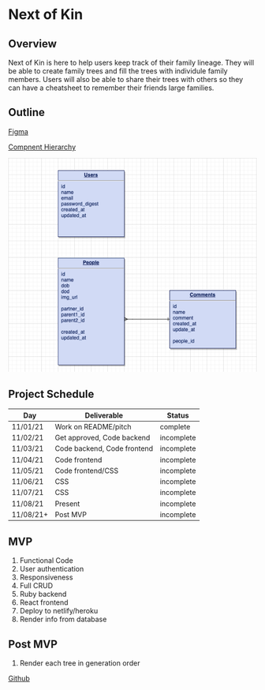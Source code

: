 # Next of Kin

## Overview

Next of Kin is here to help users keep track of their family lineage. They will be able to create family trees and fill the trees with individule family members. Users will also be able to share their trees with others so they can have a cheatsheet to remember their friends large families.

## Outline

[Figma](https://www.figma.com/file/mHiq24pgfwRv7PpvLrPc34/FamilyTree?node-id=0%3A1)

[Compnent Hierarchy](https://whimsical.com/next-of-kin-DKwwGHgsri7kZaVf4AzdFW)

![wireframe](/ERD.png)

## Project Schedule

| Day       | Deliverable                 | Status     |
| --------- | --------------------------- | ---------- |
| 11/01/21  | Work on README/pitch        | complete |
| 11/02/21  | Get approved, Code backend  | incomplete |
| 11/03/21  | Code backend, Code frontend | incomplete |
| 11/04/21  | Code frontend               | incomplete |
| 11/05/21  | Code frontend/CSS           | incomplete |
| 11/06/21  | CSS                         | incomplete |
| 11/07/21  | CSS                         | incomplete |
| 11/08/21  | Present                     | incomplete |
| 11/08/21+ | Post MVP                    | incomplete |

## MVP

1. Functional Code
2. User authentication
3. Responsiveness
4. Full CRUD
5. Ruby backend
6. React frontend
7. Deploy to netlify/heroku
8. Render info from database

## Post MVP

1. Render each tree in generation order

[Github](https://github.com/michaeljgrieshaber/nextOfKin)

